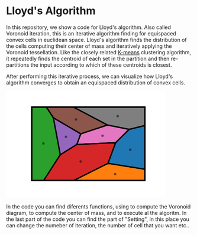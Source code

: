 # Lloyd's Algorithm

In this repository, we show a code for Lloyd's algorithm. Also called Voronoid iteration, this is an iterative algorithm finding for equispaced convex cells in euclidean space. Lloyd's algorithm finds the distribution of the cells computing their center of mass and iteratively applying the Voronoid tessellation. Like the closely related [K-means](https://en.wikipedia.org/wiki/K-means_clustering) clustering algorithm, it repeatedly finds the centroid of each set in the partition and then re-partitions the input according to which of these centroids is closest.

After performing this iterative process, we can visualize how Lloyd's algorithm converges to obtain an equispaced distribution of convex cells. 

![Lloyd iterations](/Lloyd_algorithm_P350_S6_Dim2x2_I200_N8.gif)

In the code you can find diferents functions, using to compute the Voronoid diagram, to compute the center of mass, and to execute al the algoritm. In the last part of the code you can find the part of "Setting", in this place you can change the numeber of iteration, the number of cell that you want etc.. 
